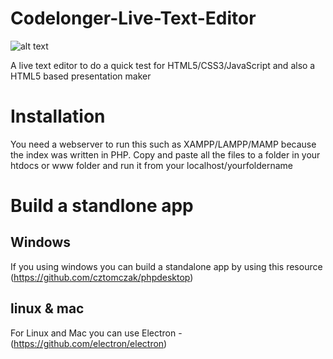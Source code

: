 
# Codelonger-Live-Text-Editor

![alt text](http://codelonger.com/assets/images/home/live.png)

A live text editor to do a quick test for HTML5/CSS3/JavaScript and also a HTML5 based presentation maker

# Installation
You need a webserver to run this such as XAMPP/LAMPP/MAMP because the index was written in PHP. Copy and paste all the files to a folder in your htdocs or www folder and run it from your localhost/yourfoldername

# Build a standlone app
## Windows
If you using windows you can build a standalone app by using this resource (https://github.com/cztomczak/phpdesktop)

## linux & mac
For Linux and Mac you can use Electron - (https://github.com/electron/electron)
